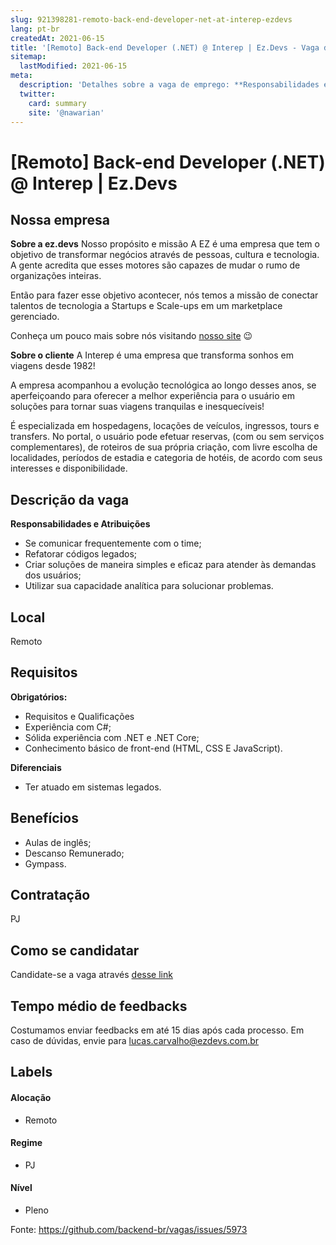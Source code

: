 ```yaml
---
slug: 921398281-remoto-back-end-developer-net-at-interep-ezdevs
lang: pt-br
createdAt: 2021-06-15
title: '[Remoto] Back-end Developer (.NET) @ Interep | Ez.Devs - Vaga de Emprego'
sitemap:
  lastModified: 2021-06-15
meta:
  description: 'Detalhes sobre a vaga de emprego: **Responsabilidades e Atribuições** - Se comunicar frequentemente com o time; - Refatorar códigos legados; - Criar soluções de maneira simples e eficaz para atender às demandas dos usuários; - Utilizar sua capacidade analítica para solucionar problemas.'
  twitter:
    card: summary
    site: '@nawarian'
---
```


# [Remoto] Back-end Developer (.NET) @ Interep | Ez.Devs

## Nossa empresa

**Sobre a ez.devs**
Nosso propósito e missão
A EZ é uma empresa que tem o objetivo de transformar negócios através de pessoas, cultura e tecnologia. A gente acredita que esses motores são capazes de mudar o rumo de organizações inteiras. 

Então para fazer esse objetivo acontecer, nós temos a missão de conectar talentos de tecnologia a Startups e Scale-ups em um marketplace gerenciado.

Conheça um pouco mais sobre nós visitando [nosso site](https://talentos.ezdevs.com.br/) 😉

**Sobre o cliente**
A Interep é uma empresa que transforma sonhos em viagens desde 1982!

A empresa acompanhou a evolução tecnológica ao longo desses anos, se aperfeiçoando para oferecer a melhor experiência para o usuário em soluções para tornar suas viagens tranquilas e inesquecíveis!

É especializada em hospedagens, locações de veículos, ingressos, tours e transfers. No portal, o usuário pode efetuar reservas, (com ou sem serviços complementares), de roteiros de sua própria criação, com livre escolha de localidades, períodos de estadia e categoria de hotéis, de acordo com seus interesses e disponibilidade.

## Descrição da vaga

**Responsabilidades e Atribuições**

- Se comunicar frequentemente com o time;
- Refatorar códigos legados;
- Criar soluções de maneira simples e eficaz para atender às demandas dos usuários;
- Utilizar sua capacidade analítica para solucionar problemas.


## Local

Remoto

## Requisitos

**Obrigatórios:**

- Requisitos e Qualificações
- Experiência com C#;
- Sólida experiência com .NET e .NET Core;
- Conhecimento básico de front-end (HTML, CSS E JavaScript).

**Diferenciais**

- Ter atuado em sistemas legados.

## Benefícios

- Aulas de inglês;
- Descanso Remunerado;
- Gympass.

## Contratação

PJ

## Como se candidatar

Candidate-se a vaga através [desse link](https://talentos.ezdevs.com.br/vaga/pessoa-desenvolvedora-back-end-net-pleno-g7xev86s?utm_source=github&utm_campaign=v_net_pleno)

## Tempo médio de feedbacks

Costumamos enviar feedbacks em até 15 dias após cada processo.
Em caso de dúvidas, envie para lucas.carvalho@ezdevs.com.br

## Labels

#### Alocação
- Remoto

#### Regime
- PJ

#### Nível
- Pleno




Fonte: https://github.com/backend-br/vagas/issues/5973